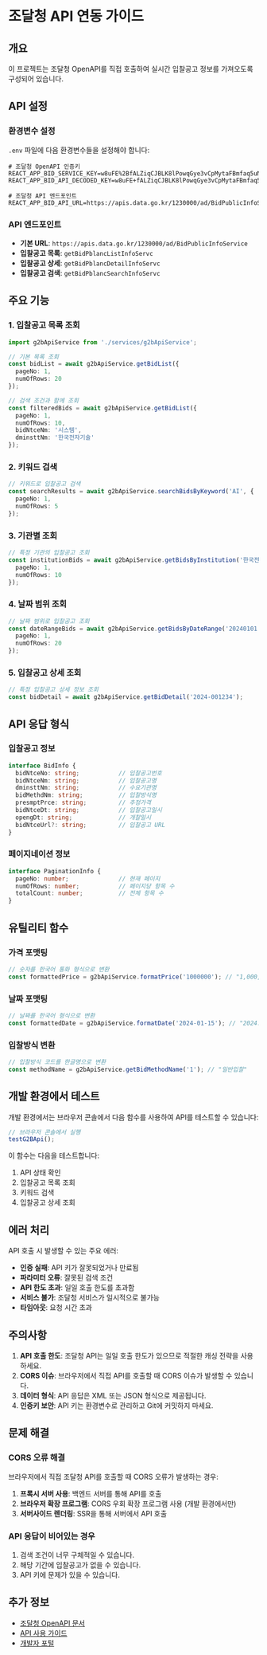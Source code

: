 # 조달청 API 연동 가이드

## 개요

이 프로젝트는 조달청 OpenAPI를 직접 호출하여 실시간 입찰공고 정보를 가져오도록 구성되어 있습니다.

## API 설정

### 환경변수 설정

`.env` 파일에 다음 환경변수들을 설정해야 합니다:

```env
# 조달청 OpenAPI 인증키
REACT_APP_BID_SERVICE_KEY=w8uFE%2BfALZiqCJBLK8lPowqGye3vCpMytaFBmfaq5uNGiyM%2FqByWrt9gZ406%2FITajbX1Q8%2FESHI1LDOADaTMcg%3D%3D
REACT_APP_BID_API_DECODED_KEY=w8uFE+fALZiqCJBLK8lPowqGye3vCpMytaFBmfaq5uNGiyM/qByWrt9gZ406/ITajbX1Q8/ESHI1LDoADaTMcg==

# 조달청 API 엔드포인트
REACT_APP_BID_API_URL=https://apis.data.go.kr/1230000/ad/BidPublicInfoService
```

### API 엔드포인트

- **기본 URL**: `https://apis.data.go.kr/1230000/ad/BidPublicInfoService`
- **입찰공고 목록**: `getBidPblancListInfoServc`
- **입찰공고 상세**: `getBidPblancDetailInfoServc`
- **입찰공고 검색**: `getBidPblancSearchInfoServc`

## 주요 기능

### 1. 입찰공고 목록 조회

```typescript
import g2bApiService from './services/g2bApiService';

// 기본 목록 조회
const bidList = await g2bApiService.getBidList({
  pageNo: 1,
  numOfRows: 20
});

// 검색 조건과 함께 조회
const filteredBids = await g2bApiService.getBidList({
  pageNo: 1,
  numOfRows: 10,
  bidNtceNm: '시스템',
  dminsttNm: '한국전자기술'
});
```

### 2. 키워드 검색

```typescript
// 키워드로 입찰공고 검색
const searchResults = await g2bApiService.searchBidsByKeyword('AI', {
  pageNo: 1,
  numOfRows: 5
});
```

### 3. 기관별 조회

```typescript
// 특정 기관의 입찰공고 조회
const institutionBids = await g2bApiService.getBidsByInstitution('한국전자기술', {
  pageNo: 1,
  numOfRows: 10
});
```

### 4. 날짜 범위 조회

```typescript
// 날짜 범위로 입찰공고 조회
const dateRangeBids = await g2bApiService.getBidsByDateRange('20240101', '20240131', {
  pageNo: 1,
  numOfRows: 20
});
```

### 5. 입찰공고 상세 조회

```typescript
// 특정 입찰공고 상세 정보 조회
const bidDetail = await g2bApiService.getBidDetail('2024-001234');
```

## API 응답 형식

### 입찰공고 정보

```typescript
interface BidInfo {
  bidNtceNo: string;           // 입찰공고번호
  bidNtceNm: string;           // 입찰공고명
  dminsttNm: string;           // 수요기관명
  bidMethdNm: string;          // 입찰방식명
  presmptPrce: string;         // 추정가격
  bidNtceDt: string;           // 입찰공고일시
  opengDt: string;             // 개찰일시
  bidNtceUrl?: string;         // 입찰공고 URL
}
```

### 페이지네이션 정보

```typescript
interface PaginationInfo {
  pageNo: number;              // 현재 페이지
  numOfRows: number;           // 페이지당 항목 수
  totalCount: number;          // 전체 항목 수
}
```

## 유틸리티 함수

### 가격 포맷팅

```typescript
// 숫자를 한국어 통화 형식으로 변환
const formattedPrice = g2bApiService.formatPrice('1000000'); // "1,000,000원"
```

### 날짜 포맷팅

```typescript
// 날짜를 한국어 형식으로 변환
const formattedDate = g2bApiService.formatDate('2024-01-15'); // "2024. 01. 15. 오후 12:00"
```

### 입찰방식 변환

```typescript
// 입찰방식 코드를 한글명으로 변환
const methodName = g2bApiService.getBidMethodName('1'); // "일반입찰"
```

## 개발 환경에서 테스트

개발 환경에서는 브라우저 콘솔에서 다음 함수를 사용하여 API를 테스트할 수 있습니다:

```javascript
// 브라우저 콘솔에서 실행
testG2BApi();
```

이 함수는 다음을 테스트합니다:
1. API 상태 확인
2. 입찰공고 목록 조회
3. 키워드 검색
4. 입찰공고 상세 조회

## 에러 처리

API 호출 시 발생할 수 있는 주요 에러:

- **인증 실패**: API 키가 잘못되었거나 만료됨
- **파라미터 오류**: 잘못된 검색 조건
- **API 한도 초과**: 일일 호출 한도를 초과함
- **서비스 불가**: 조달청 서비스가 일시적으로 불가능
- **타임아웃**: 요청 시간 초과

## 주의사항

1. **API 호출 한도**: 조달청 API는 일일 호출 한도가 있으므로 적절한 캐싱 전략을 사용하세요.
2. **CORS 이슈**: 브라우저에서 직접 API를 호출할 때 CORS 이슈가 발생할 수 있습니다.
3. **데이터 형식**: API 응답은 XML 또는 JSON 형식으로 제공됩니다.
4. **인증키 보안**: API 키는 환경변수로 관리하고 Git에 커밋하지 마세요.

## 문제 해결

### CORS 오류 해결

브라우저에서 직접 조달청 API를 호출할 때 CORS 오류가 발생하는 경우:

1. **프록시 서버 사용**: 백엔드 서버를 통해 API를 호출
2. **브라우저 확장 프로그램**: CORS 우회 확장 프로그램 사용 (개발 환경에서만)
3. **서버사이드 렌더링**: SSR을 통해 서버에서 API 호출

### API 응답이 비어있는 경우

1. 검색 조건이 너무 구체적일 수 있습니다.
2. 해당 기간에 입찰공고가 없을 수 있습니다.
3. API 키에 문제가 있을 수 있습니다.

## 추가 정보

- [조달청 OpenAPI 문서](https://www.data.go.kr/data/1230000/ad/BidPublicInfoService)
- [API 사용 가이드](https://www.data.go.kr/data/1230000/ad/BidPublicInfoService)
- [개발자 포털](https://www.data.go.kr/)
